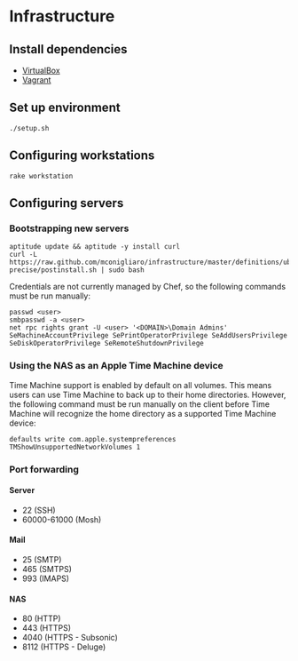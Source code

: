 # Infrastructure

## Install dependencies

* [VirtualBox](https://www.virtualbox.org/)
* [Vagrant](http://vagrantup.com/)

## Set up environment

    ./setup.sh

## Configuring workstations

    rake workstation

## Configuring servers

### Bootstrapping new servers

    aptitude update && aptitude -y install curl
    curl -L https://raw.github.com/mconigliaro/infrastructure/master/definitions/ubuntu-precise/postinstall.sh | sudo bash

Credentials are not currently managed by Chef, so the following commands must be run manually:

    passwd <user>
    smbpasswd -a <user>
    net rpc rights grant -U <user> '<DOMAIN>\Domain Admins' SeMachineAccountPrivilege SePrintOperatorPrivilege SeAddUsersPrivilege SeDiskOperatorPrivilege SeRemoteShutdownPrivilege

### Using the NAS as an Apple Time Machine device

Time Machine support is enabled by default on all volumes. This means users can use Time Machine to back up to their home directories. However, the following command must be run manually on the client before Time Machine will recognize the home directory as a supported Time Machine device:

    defaults write com.apple.systempreferences TMShowUnsupportedNetworkVolumes 1

### Port forwarding

#### Server

  - 22 (SSH)
  - 60000-61000 (Mosh)

#### Mail

  - 25 (SMTP)
  - 465 (SMTPS)
  - 993 (IMAPS)

#### NAS

  - 80 (HTTP)
  - 443 (HTTPS)
  - 4040 (HTTPS - Subsonic)
  - 8112 (HTTPS - Deluge)
